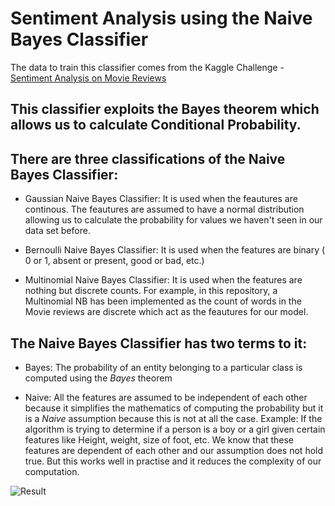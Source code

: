 # Sentiment Analysis using the Naive Bayes Classifier

The data to train this classifier comes from the Kaggle Challenge - [Sentiment Analysis on Movie Reviews](https://www.kaggle.com/c/sentiment-analysis-on-movie-reviews/data)

## This classifier exploits the Bayes theorem which allows us to calculate Conditional Probability.

## There are three classifications of the Naive Bayes Classifier:
* Gaussian Naive Bayes Classifier:
It is used when the feautures are continous. The feautures are assumed to have a normal distribution allowing us to calculate the probability for values we haven't seen in our data set before.

* Bernoulli Naive Bayes Classifier:
It is used when the features are binary ( 0 or 1, absent or present, good or bad, etc.)

* Multinomial Naive Bayes Classifier:
It is used when the features are nothing but discrete counts. For example, in this repository, a Multinomial NB has been implemented as the count of words in the Movie reviews are discrete which act as the feautures for our model. 

## The Naive Bayes Classifier has two terms to it:
* Bayes: The probability of an entity belonging to a particular class is computed using the *Bayes* theorem

* Naive: All the features are assumed to be independent of each other because it simplifies the mathematics of computing the probability  but it is a *Naive* assumption because this is not at all the case. Example: If the algorithm is trying to determine if a person is a boy or a girl given certain features like Height, weight, size of foot, etc. We know that these features are dependent of each other and our assumption does not hold true. But this works well in practise and it reduces the complexity of our computation.

![Result](https://github.com/sathvikswaminathan/Sentiment-Analysis/raw/master/Naive%20Bayes/result.png)

